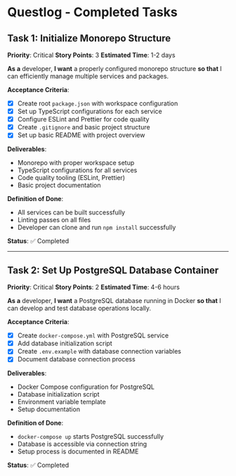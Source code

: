# Questlog - Completed Tasks

## Task 1: Initialize Monorepo Structure
**Priority**: Critical
**Story Points**: 3
**Estimated Time**: 1-2 days

**As a** developer, **I want** a properly configured monorepo structure **so that** I can efficiently manage multiple services and packages.

**Acceptance Criteria**:
- [x] Create root `package.json` with workspace configuration
- [x] Set up TypeScript configurations for each service
- [x] Configure ESLint and Prettier for code quality
- [x] Create `.gitignore` and basic project structure
- [x] Set up basic README with project overview

**Deliverables**:
- Monorepo with proper workspace setup
- TypeScript configurations for all services
- Code quality tooling (ESLint, Prettier)
- Basic project documentation

**Definition of Done**:
- All services can be built successfully
- Linting passes on all files
- Developer can clone and run `npm install` successfully

**Status**: ✅ Completed

---

## Task 2: Set Up PostgreSQL Database Container
**Priority**: Critical
**Story Points**: 2
**Estimated Time**: 4-6 hours

**As a** developer, **I want** a PostgreSQL database running in Docker **so that** I can develop and test database operations locally.

**Acceptance Criteria**:
- [x] Create `docker-compose.yml` with PostgreSQL service
- [x] Add database initialization script
- [x] Create `.env.example` with database connection variables
- [x] Document database connection process

**Deliverables**:
- Docker Compose configuration for PostgreSQL
- Database initialization script
- Environment variable template
- Setup documentation

**Definition of Done**:
- `docker-compose up` starts PostgreSQL successfully
- Database is accessible via connection string
- Setup process is documented in README

**Status**: ✅ Completed 